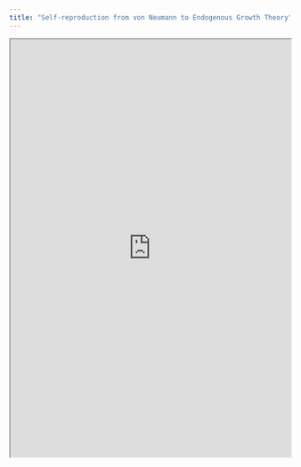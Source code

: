```yaml
---
title: "Self-reproduction from von Neumann to Endogenous Growth Theory"
---
```




<iframe height="750" width="100%" src="https://ewelton.github.io/ktest/wiki.html#Self-reproduction%20from%20von%20Neumann%20to%20Endogenous%20Growth%20Theory"></iframe>
